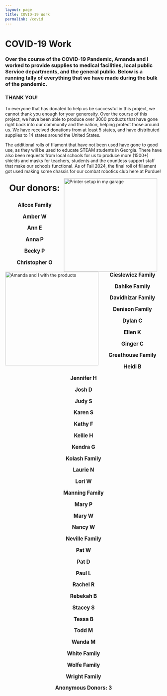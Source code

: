 ```yaml
---
layout: page
title: COVID-19 Work
permalink: /covid
---
```

# COVID-19 Work

### Over the course of the COVID-19 Pandemic, Amanda and I worked to provide supplies to medical facilities, local public Service departments, and the general public.  Below is a running tally of everything that we have made during the bulk of the pandemic.



### THANK YOU!
To everyone that has donated to help us be successful in this project, we cannot thank you enough for your generosity.  Over the course of this project, we have been able to produce over 3000 products that have gone right back into our community and the nation, helping protect those around us. We have received donations from at least 5 states, and have distributed supplies to 14 states around the United States. 

The additional rolls of filament that have not been used have gone to good use, as they will be used to educate STEAM students in Georgia.  There have also been requests from local schools for us to produce more (1500+) shields and masks for teachers, students and the countless support staff that make our schools functional.  As of Fall 2024, the final roll of fillament got used making some chassis for our combat robotics club here at Purdue!


<p>
  <img src="../_static/assets/images/covprint.jpg" alt="Printer setup in my garage" style="float:right; margin-right: 15px; width:300px;">
  <img src="../_static/assets/images/covus.jpg" alt="Amanda and I with the products" style="float:left; margin-right: 15px; width:300px;">
</p>

<p style="text-align: center; font-weight: bold; font-size: 2em;">
  Our donors:



</p>

<span style="text-align: center; font-weight: bold;font-size: 1.2em;">

Allcox Family

Amber W

Ann E

Anna P

Becky P

Christopher O

Cieslewicz Family

Dahlke Family

Davidhizar Family

Denison Family

Dylan C

Ellen K

Ginger C

Greathouse Family

Heidi B

Jennifer H

Josh D

Judy S

Karen S

Kathy F

Kellie H

Kendra G

Kolash Family

Laurie N

Lori W

Manning Family

Mary P

Mary W

Nancy W

Neville Family

Pat W

Pat D

Paul L

Rachel R

Rebekah B

Stacey S

Tessa B

Todd M

Wanda M

White Family

Wolfe Family

Wright Family

Anonymous Donors: 3

</span>